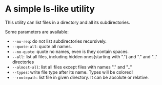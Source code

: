 # A simple ls-like utility
This utility can list files in a directory and all its subdirectories.

Some parameters are available:
- `--no-req`: do not list subdirectories recursively.
- `--quote-all`: quote all names.
- `--no-quote`: quote no names, even is they contain spaces.
- `--all`: list all files, including hidden ones(starting with ".") and "." and ".." directories
- `--almost-all`: list all files except files with names "." and ".."
- `--types`: write file type after its name. Types will be colored!
- `--root=path`: list file in given directory. It can be absolute or relative.